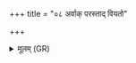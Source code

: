 +++
title = "०८ अर्वाक् परस्ताद् वियतो"

+++
<details><summary>मूलम् (GR)</summary>

अर्वाक् परस्ताद् वियतो व्यध्व  
आशुर् विपश्चित् पतयन् पतङ्गः ।  
विष्णुर् विचित्तः शवसाधितिष्ठन्  
प्र केतुना सहते विश्वम् एजत् ॥
</details>